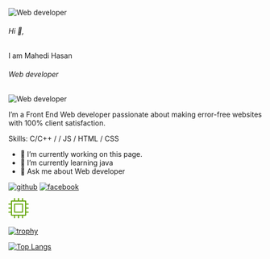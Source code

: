![Web developer](https://scontent.fdac31-1.fna.fbcdn.net/v/t39.30808-6/356408070_1440104610133591_1177232145419919103_n.jpg?_nc_cat=102&ccb=1-7&_nc_sid=a5f93a&_nc_eui2=AeGZjm7O-XZRSzgxHckLULsDMGmRA77qm-QwaZEDvuqb5Ah3KWIyryX0o3xZM-nY_Q525RPFCdQET5uQH51GEHik&_nc_ohc=x9AoG2JL0asQ7kNvgEkRL9W&_nc_ht=scontent.fdac31-1.fna&_nc_gid=A-N___-TxT-8CHK8iP1Igg7&oh=00_AYBDud6ECzJpGub3m1cgAeN00QQgG5wrXgVT9K0jqlKs5A&oe=670857CA)
###### Hi  👋,
I am Mahedi Hasan 
###### Web developer
![Web developer](https://scontent.fdac31-1.fna.fbcdn.net/v/t39.30808-6/356408070_1440104610133591_1177232145419919103_n.jpg?_nc_cat=102&ccb=1-7&_nc_sid=a5f93a&_nc_eui2=AeGZjm7O-XZRSzgxHckLULsDMGmRA77qm-QwaZEDvuqb5Ah3KWIyryX0o3xZM-nY_Q525RPFCdQET5uQH51GEHik&_nc_ohc=x9AoG2JL0asQ7kNvgEkRL9W&_nc_ht=scontent.fdac31-1.fna&_nc_gid=A-N___-TxT-8CHK8iP1Igg7&oh=00_AYBDud6ECzJpGub3m1cgAeN00QQgG5wrXgVT9K0jqlKs5A&oe=670857CA)

I’m a Front End Web developer passionate about making error-free websites with 100% client satisfaction.

Skills: C/C++ /  / JS / HTML / CSS

- 🔭 I’m currently working on this page. 
- 🌱 I’m currently learning java 
- 💬 Ask me about  Web developer 


[<img src='https://cdn.jsdelivr.net/npm/simple-icons@3.0.1/icons/github.svg' alt='github' height='40'>](https://github.com/https://github.com/mahedimt)  [<img src='https://cdn.jsdelivr.net/npm/simple-icons@3.0.1/icons/facebook.svg' alt='facebook' height='40'>](https://www.facebook.com/https://www.facebook.com/mdmehadi.hassan.56679)  

<a href='https://docs.github.com/en/developers'><img src='https://raw.githubusercontent.com/acervenky/animated-github-badges/master/assets/devbadge.gif' width='40' height='40'></a> 

[![trophy](https://github-profile-trophy.vercel.app/?username=https://github.com/mahedimt)](https://github.com/ryo-ma/github-profile-trophy)

[![Top Langs](https://github-readme-stats.vercel.app/api/top-langs/?username=https://github.com/mahedimt)](https://github.com/anuraghazra/github-readme-stats)

